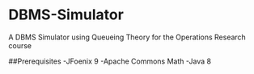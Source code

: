 # DBMS-Simulator
A DBMS Simulator using Queueing Theory for the Operations Research course 

##Prerequisites
-JFoenix 9
-Apache Commons Math 
-Java 8
